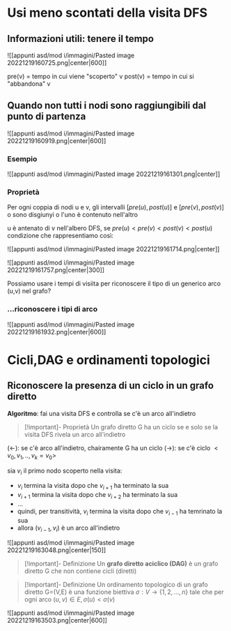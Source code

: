 # Usi meno scontati della visita DFS

## Informazioni utili: tenere il tempo

![[appunti asd/mod i/immagini/Pasted image 20221219160725.png|center|600]]

pre(v) = tempo in cui viene "scoperto" v
post(v) = tempo in cui si "abbandona" v

## Quando non tutti i nodi sono raggiungibili dal punto di partenza

![[appunti asd/mod i/immagini/Pasted image 20221219160919.png|center|600]]

### Esempio

![[appunti asd/mod i/immagini/Pasted image 20221219161301.png|center]]


### Proprietà

Per ogni coppia di nodi u e v, gli intervalli $[pre(u),post(u)]$ e $[pre(v),post(v)]$ o sono disgiunyi o l'uno è contenuto nell'altro

u è antenato di v nell'albero DFS, se $pre(u)\lt pre(v)\lt post(v)\lt post(u)$ condizione che rappresentiamo così:

![[appunti asd/mod i/immagini/Pasted image 20221219161714.png|center]]

![[appunti asd/mod i/immagini/Pasted image 20221219161757.png|center|300]]

Possiamo usare i tempi di visiita per riconoscere il tipo di un generico arco (u,v) nel grafo?

### ...riconoscere i tipi di arco

![[appunti asd/mod i/immagini/Pasted image 20221219161932.png|center|600]]


# Cicli,DAG e ordinamenti topologici

## Riconoscere la presenza di un ciclo in un grafo diretto

**Algoritmo**: fai una visita DFS e controlla se c'è un arco all'indietro

>[!important]- Proprietà
>Un grafo diretto G ha un ciclo se e solo se la visita DFS rivela un arco all'indietro

$(\leftarrow):$ se c'è arco all'indietro, chairamente G ha un ciclo
$(\to):$ se c'è ciclo $<v_0,v_1,..,v_k=v_0>$ 

sia $v_i$ il primo nodo scoperto nella visita:
- $v_i$ termina la visita dopo che $v_{i+1}$ ha terminato la sua
- $v_{i+1}$ termina la visita dopo che $v_{i+2}$ ha terminato la sua
- ...
- quindi, per transitività, $v_i$ termina la visita dopo che $v_{i-1}$ ha temrinato la sua
- allora $(v_{i-1},v_i)$ è un arco all'indietro

![[appunti asd/mod i/immagini/Pasted image 20221219163048.png|center|150]]

>[!important]- Definizione
>Un **grafo diretto aciclico (DAG)** è un grafo diretto G che non contiene cicli (diretti)

>[!important]- Definizione
>Un ordinamento topologico di un grafo diretto G=(V,E) è una funzione biettiva $\sigma:V\to\{1,2,...,n\}$ tale che per ogni arco $(u,v)\in E,\sigma(u)\lt\sigma(v)$

![[appunti asd/mod i/immagini/Pasted image 20221219163503.png|center|600]]






